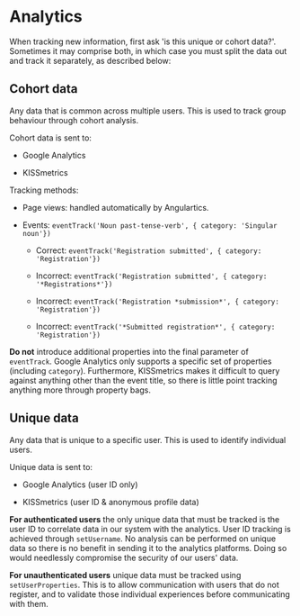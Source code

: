 # Analytics

When tracking new information, first ask 'is this unique or cohort data?'. Sometimes it may comprise both, in which
case you must split the data out and track it separately, as described below:

## Cohort data

Any data that is common across multiple users. This is used to track group behaviour through cohort analysis.

Cohort data is sent to:

-   Google Analytics

-   KISSmetrics

Tracking methods:

-   Page views: handled automatically by Angulartics.

-   Events: `eventTrack('Noun past-tense-verb', { category: 'Singular noun'})`

    -   Correct: `eventTrack('Registration submitted', { category: 'Registration'})`

    -   Incorrect: `eventTrack('Registration submitted', { category: '*Registrations*'})`
    
    -   Incorrect: `eventTrack('Registration *submission*', { category: 'Registration'})`

    -   Incorrect: `eventTrack('*Submitted registration*', { category: 'Registration'})`

**Do not** introduce additional properties into the final parameter of `eventTrack`. Google Analytics only supports a
specific set of properties (including `category`). Furthermore, KISSmetrics makes it difficult to query against
anything other than the event title, so there is little point tracking anything more through property bags.

## Unique data

Any data that is unique to a specific user. This is used to identify individual users.

Unique data is sent to:

-   Google Analytics (user ID only)

-   KISSmetrics (user ID & anonymous profile data)

**For authenticated users** the only unique data that must be tracked is the user ID to correlate data in our system
with the analytics. User ID tracking is achieved through `setUsername`. No analysis can be performed on unique data so
there is no benefit in sending it to the analytics platforms. Doing so would needlessly compromise the security of our 
users' data.

**For unauthenticated users** unique data must be tracked using `setUserProperties`. This is to allow communication with 
users that do not register, and to validate those individual experiences before communicating with them.
